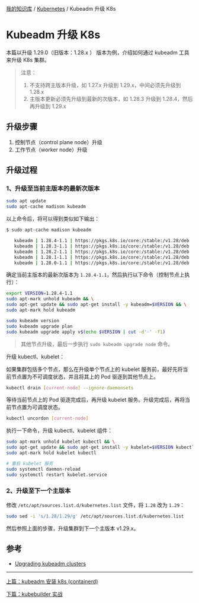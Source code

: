 [我的知识库](../README.md) / [Kubernetes](zz_gneratered_mdi.md) / Kubeadm 升级 K8s

# Kubeadm 升级 K8s

本篇以升级 1.29.0（旧版本：1.28.x ） 版本为例，介绍如何通过 kubeadm 工具来升级 K8s 集群。

> 注意：
>
> 1. 不支持跨主版本升级，如 1.27.x 升级到 1.29.x，中间必须先升级到 1.28.x
> 2. 主版本更新必须先升级到最新的次版本，如 1.28.3 升级到 1.28.4，然后再升级到 1.29.x

## 升级步骤

1. 控制节点（control plane node）升级
2. 工作节点（worker node）升级

## 升级过程

### 1、升级至当前主版本的最新次版本

```bash
sudo apt update
sudo apt-cache madison kubeadm
```

以上命令后，将可以得到类似如下输出：

```bash
$ sudo apt-cache madison kubeadm

   kubeadm | 1.28.4-1.1 | https://pkgs.k8s.io/core:/stable:/v1.28/deb  Packages
   kubeadm | 1.28.3-1.1 | https://pkgs.k8s.io/core:/stable:/v1.28/deb  Packages
   kubeadm | 1.28.2-1.1 | https://pkgs.k8s.io/core:/stable:/v1.28/deb  Packages
   kubeadm | 1.28.1-1.1 | https://pkgs.k8s.io/core:/stable:/v1.28/deb  Packages
   kubeadm | 1.28.0-1.1 | https://pkgs.k8s.io/core:/stable:/v1.28/deb  Packages
```

确定当前主版本的最新次版本为 `1.28.4-1.1`，然后执行以下命令（控制节点上执行）：

```bash
export VERSION=1.28.4-1.1
sudo apt-mark unhold kubeadm && \
sudo apt-get update && sudo apt-get install -y kubeadm=$VERSION && \
sudo apt-mark hold kubeadm

sudo kubeadm version
sudo kubeadm upgrade plan
sudo kubeadm upgrade apply v$(echo $VERSION | cut -d'-' -f1)
```

> 其他节点升级，最后一步执行 `sudo kubeadm upgrade node` 命令。

升级 kubectl、kubelet：

如果集群包括多个节点，那么在升级单个节点上的 kubelet 服务前，最好先将当前节点置为不可调度状态，并且将其上的 Pod 驱逐到其他节点上。

```bash
kubectl drain [current-node] --ignore-daemonsets
```

等待当前节点上的 Pod 驱逐完成后，再升级 kubelet 服务。升级完成后，再将当前节点置为可调度状态。

```bash
kubectl uncordon [current-node]
```

执行一下命令，升级 kubectl、kubelet 组件：

```bash
sudo apt-mark unhold kubelet kubectl && \
sudo apt-get update && sudo apt-get install -y kubelet=$VERSION kubectl=$VERSION && \
sudo apt-mark hold kubelet kubectl

# 重启 kubelet 服务
sudo systemctl daemon-reload
sudo systemctl restart kubelet.service
```

### 2、升级至下一个主版本

修改 `/etc/apt/sources.list.d/kubernetes.list` 文件，将 `1.28` 改为 `1.29`：

```bash
sudo sed -i 's/1.28/1.29/g' /etc/apt/sources.list.d/kubernetes.list
```

然后参照上面的步骤，升级集群到下一个主版本 v1.29.x。

## 参考

- [Upgrading kubeadm clusters](https://kubernetes.io/docs/tasks/administer-cluster/kubeadm/kubeadm-upgrade/)

---
[上篇：kubeadm 安装 k8s (containerd)](kubeadm-install-k8s.md)

[下篇：kubebuilder 实战](kubebuilder-inaction.md)
